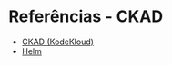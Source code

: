 # Referências - CKAD

- [CKAD (KodeKloud)](https://kodekloud.com/p/certified-kubernetes-application-developer-ckad)
- [Helm](https://helm.sh/)
